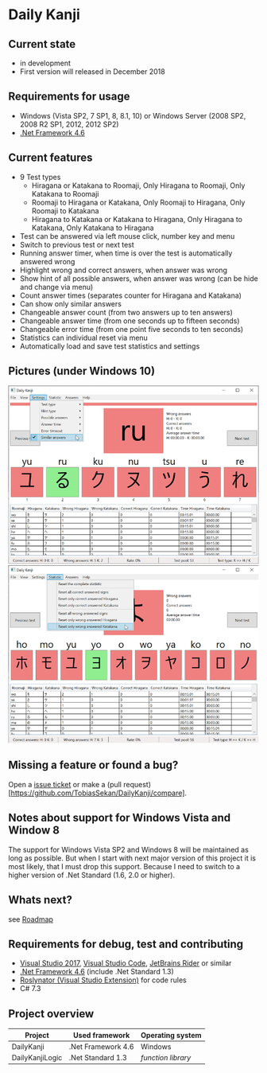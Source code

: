 # Daily Kanji

## Current state
* in development
* First version will released in December 2018

## Requirements for usage
* Windows (Vista SP2, 7 SP1, 8, 8.1, 10) or Windows Server (2008 SP2, 2008 R2 SP1, 2012, 2012 SP2)
* [.Net Framework 4.6](https://www.microsoft.com/en-US/download/details.aspx?id=48130)

## Current features
* 9 Test types
  * Hiragana or Katakana to Roomaji, Only Hiragana to Roomaji, Only Katakana to Roomaji
  * Roomaji to Hiragana or Katakana, Only Roomaji to Hiragana, Only Roomaji to Katakana
  * Hiragana to Katakana or Katakana to Hiragana, Only Hiragana to Katakana, Only Katakana to Hiragana
* Test can be answered via left mouse click, number key and menu
* Switch to previous test or next test
* Running answer timer, when time is over the test is automatically answered wrong
* Highlight wrong and correct answers, when answer was wrong 
* Show hint of all possible answers, when answer was wrong (can be hide and change via menu)
* Count answer times (separates counter for Hiragana and Katakana)
* Can show only similar answers
* Changeable answer count (from two answers up to ten answers)
* Changeable answer time (from one seconds up to fifteen seconds)
* Changeable error time (from one point five seconds to ten seconds)
* Statistics can individual reset via menu
* Automatically load and save test statistics and settings

## Pictures (under Windows 10)
![Daily Kanji 1](Documentation/Pictures/DailyKanji1.png)
![Daily Kanji 2](Documentation/Pictures/DailyKanji2.png)

## Missing a feature or found a bug?
Open a [issue ticket](https://github.com/TobiasSekan/DailyKanji/issues/new) or make a (pull request)[https://github.com/TobiasSekan/DailyKanji/compare].

## Notes about support for Windows Vista and Window 8
The support for Windows Vista SP2 and Windows 8 will be maintained as long as possible.
But when I start with next major version of this project it is most likely, that I must drop this support.
Because I need to switch to a higher version of .Net Standard (1.6, 2.0 or higher).

## Whats next?
see [Roadmap](Documentation/Roadmap.md)

## Requirements for debug, test and contributing
* [Visual Studio 2017](https://visualstudio.microsoft.com/en/downloads/), [Visual Studio Code](https://visualstudio.microsoft.com/en/downloads/), [JetBrains Rider](https://www.jetbrains.com/rider/) or similar
* [.Net Framework 4.6](https://www.microsoft.com/en-US/download/details.aspx?id=48130) (include .Net Standard 1.3)
* [Roslynator (Visual Studio Extension)](https://github.com/JosefPihrt/Roslynator) for code rules
* C# 7.3

## Project overview
| Project         | Used framework     | Operating system   |
| --------------- | ------------------ | ------------------ |
| DailyKanji      | .Net Framework 4.6 | Windows            |
| DailyKanjiLogic | .Net Standard 1.3  | *function library* |
